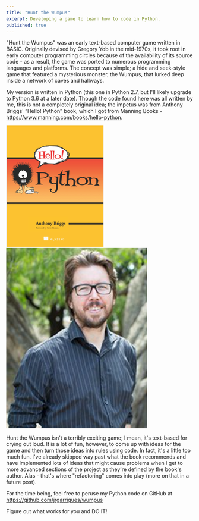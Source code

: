 ```yaml
---
title: "Hunt the Wumpus"
excerpt: Developing a game to learn how to code in Python.
published: true
---
```


"Hunt the Wumpus" was an early text-based computer game written in BASIC. Originally devised by Gregory Yob in the mid-1970s, it took root in early computer programming circles because of the availability of its source code - as a result, the game was ported to numerous programming languages and platforms. The concept was simple; a hide and seek-style game that featured a mysterious monster, the Wumpus, that lurked deep inside a network of caves and hallways.  

My version is written in Python (this one in Python 2.7, but I'll likely upgrade to Python 3.6 at a later date). Though the code found here was all written by me, this is not a completely original idea; the impetus was from Anthony Briggs' “Hello! Python” book, which I got from Manning Books - <a href="https://www.manning.com/books/hello-python">https://www.manning.com/books/hello-python</a>.

<div class="grid">
    <div class="grid__item one-half">
        <img src="/archived/assets/img/blog/HelloPython.png" alt="Hello! Python - book" />
    </div>
    <div class="grid__item one-half">
        <img src="/archived/assets/img/blog/AnthonyBriggs.png" alt="Anthony Briggs - author" />
    </div>
</div>

Hunt the Wumpus isn't a terribly exciting game; I mean, it's text-based for crying out loud. It is a lot of fun, however, to come up with ideas for the game and then turn those ideas into rules using code. In fact, it's a little too much fun. I've already skipped way past what the book recommends and have implemented lots of ideas that might cause problems when I get to more advanced sections of the project as they're defined by the book's author. Alas - that's where "refactoring" comes into play (more on that in a future post). 

For the time being, feel free to peruse my Python code on GitHub at <a href="https://github.com/jrgarrigues/wumpus">https://github.com/jrgarrigues/wumpus</a>

Figure out what works for you and DO IT! 


